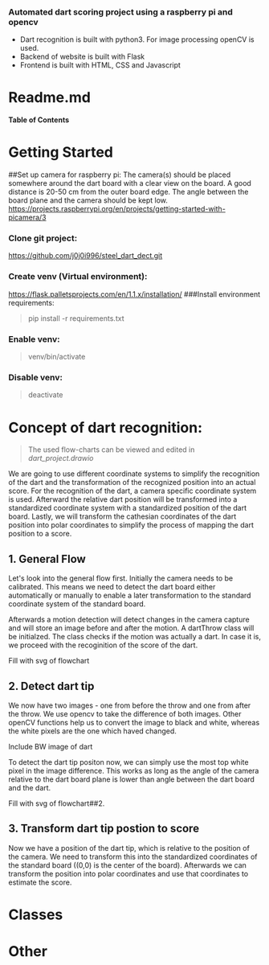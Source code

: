 ### Automated dart scoring project using a raspberry pi and opencv

- Dart recognition is built with python3. For image processing openCV is used.
- Backend of website is built with Flask
- Frontend is built with HTML, CSS and Javascript

# Readme.md

**Table of Contents**


# Getting Started
##Set up camera for raspberry pi: 
The camera(s) should be placed somewhere around the dart board with a clear view on the board. A good distance is 20-50 cm from the outer board edge. The angle between the board plane and the camera should be kept low.
https://projects.raspberrypi.org/en/projects/getting-started-with-picamera/3

### Clone git project:
https://github.com/j0j0i996/steel_dart_dect.git

### Create venv (Virtual environment):
https://flask.palletsprojects.com/en/1.1.x/installation/
###Install environment requirements:
> pip install -r requirements.txt

### Enable venv:
> venv/bin/activate

### Disable venv:
> deactivate

# Concept of dart recognition:

> The used flow-charts can be viewed and edited in *dart_project.drawio*

We are going to use different coordinate systems to simplify the recognition of the dart and the transformation of the recognized position into an actual score. For the recognition of the dart, a camera specific coordinate system is used. Afterward the relative dart position will be transformed into a standardized coordinate system with a standardized position of the dart board. Lastly, we will transform the cathesian coordinates of the dart position into polar coordinates to simplify the process of mapping the dart position to a score.


## 1.  General Flow

Let's look into the general flow first. Initially the camera needs to be calibrated. This means we need to detect the dart board either automatically or manually to enable a later transformation to the standard coordinate system of the standard board. 

Afterwards a motion detection will detect changes in the camera capture and will store an image before and after the motion. A dartThrow class will be initialzed. The class checks if the motion was actually a dart. In case it is, we proceed with the recoginition of the score of the dart.

Fill with svg of flowchart

## 2.  Detect dart tip

We now have two images - one from before the throw and one from after the throw. We use opencv to take the difference of both images. Other openCV functions help us to convert the image to black and white, whereas the white pixels are the one which haved changed.

Include BW image of dart

To detect the dart tip positon now, we can simply use the most top white pixel in the image difference. This works as long as the angle of the camera relative to the dart board plane is lower than angle between the dart board and the dart.

Fill with svg of flowchart##2. 

## 3. Transform dart tip postion to score

Now we have a position of the dart tip, which is relative to the position of the camera. We need to transform this into the standardized coordinates of the standard board ((0,0) is the center of the board). Afterwards we can transform the position into polar coordinates and use that coordinates to estimate the score.

# Classes

# Other
